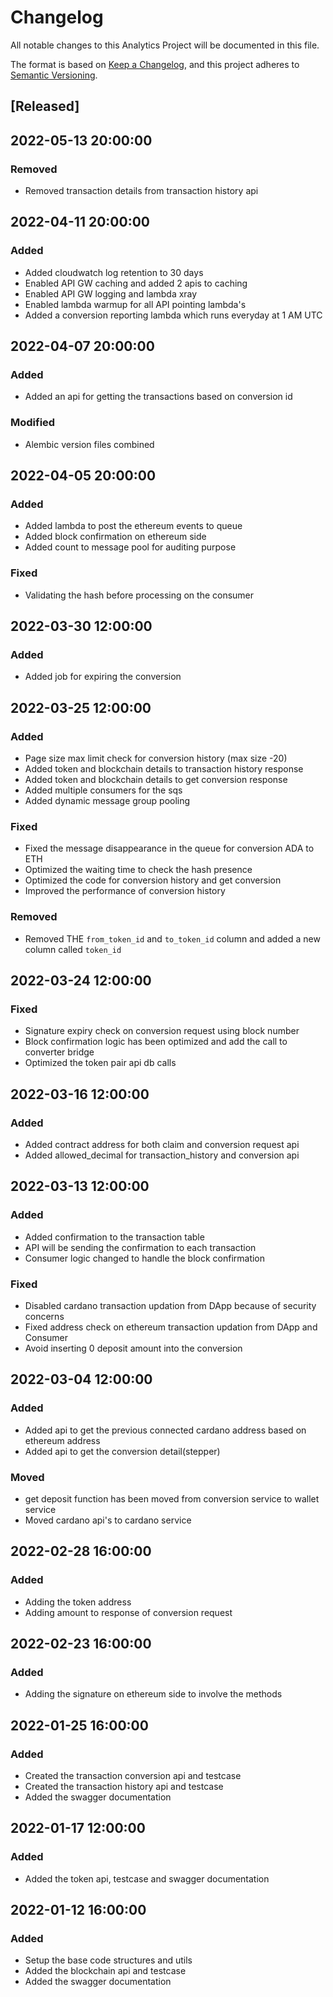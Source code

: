 # Changelog

All notable changes to this Analytics Project will be documented in this file.

The format is based on [Keep a Changelog](https://keepachangelog.com/en/1.0.0/),
and this project adheres to [Semantic Versioning](https://semver.org/spec/v2.0.0.html).


## [Released]

## 2022-05-13 20:00:00 

### Removed
- Removed transaction details from transaction history api

## 2022-04-11 20:00:00 

### Added
- Added cloudwatch log retention to 30  days 
- Enabled API GW caching  and added 2 apis to caching
- Enabled API GW logging and lambda xray
- Enabled lambda warmup for all API pointing lambda's
- Added a conversion reporting lambda which runs everyday at 1 AM UTC


## 2022-04-07 20:00:00 

### Added
- Added an api for getting the transactions based on conversion id

### Modified
- Alembic version files combined

## 2022-04-05 20:00:00 

### Added
- Added lambda to post the ethereum events to queue
- Added block confirmation on ethereum side 
- Added count to message pool for auditing purpose

### Fixed
- Validating the hash before processing on the consumer


## 2022-03-30 12:00:00 

### Added
- Added job for expiring the conversion

## 2022-03-25 12:00:00 

### Added
- Page size max limit check for conversion history (max size -20)
- Added token and blockchain details to transaction history response
- Added token and blockchain details to get conversion response 
- Added multiple consumers for the sqs
- Added dynamic message group pooling

### Fixed
- Fixed the message disappearance in the queue for conversion ADA to ETH
- Optimized the waiting time to check the hash presence
- Optimized the code for conversion history and get conversion
- Improved the performance of conversion history

### Removed
- Removed THE `from_token_id` and `to_token_id` column and added a new column called `token_id`


## 2022-03-24 12:00:00 

### Fixed
- Signature expiry check on conversion request using block number
- Block confirmation logic has been optimized and add the call to converter bridge
- Optimized the token pair api db calls 

## 2022-03-16 12:00:00 

### Added
- Added contract address for both claim and conversion request api
- Added allowed_decimal for transaction_history and conversion api

## 2022-03-13 12:00:00 

### Added
- Added confirmation to the transaction table
- API will be sending the confirmation to each transaction
- Consumer logic changed to handle the block confirmation

### Fixed
- Disabled cardano transaction updation from DApp because of security concerns
- Fixed address check on ethereum transaction updation from DApp and Consumer
- Avoid inserting 0 deposit amount into the conversion


## 2022-03-04 12:00:00 

### Added
- Added api to get the previous connected cardano address based on ethereum address 
- Added api to get the conversion detail(stepper)

### Moved
- get deposit function has been moved from conversion service to wallet service
- Moved cardano api's to cardano service

## 2022-02-28 16:00:00 

### Added
- Adding the token address
- Adding amount to response of conversion request


## 2022-02-23 16:00:00 

### Added
- Adding the signature on ethereum side to involve the methods

## 2022-01-25 16:00:00 

### Added
- Created the transaction conversion api and testcase
- Created the transaction history api and testcase
- Added the swagger documentation


## 2022-01-17 12:00:00 

### Added
- Added the token api, testcase and swagger documentation

## 2022-01-12 16:00:00 

### Added
- Setup the base code structures and utils
- Added the blockchain api and testcase
- Added the swagger documentation


